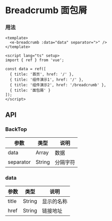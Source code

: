 <!-- Created by 337547038 on 2021.6 0006. -->

# Breadcrumb 面包屑

### 用法

```vue demo
<template>
  <e-breadcrumb :data="data" separator=">" />
</template>

<script lang="ts" setup>
import { ref } from 'vue';

const data = ref([
  { title: '首页', href: '/' },
  { title: '组件演示1', href: '/' },
  { title: '组件演示2', href: '/breadcrumb' },
  { title: '面包屑' }
]);
</script>

```

## API

### BackTop

|参数|类型|说明|
|----------|--------------|--------|
|data           | Array          |数据|
|separator      | String         |分隔字符|

### data

|参数|类型|说明|
|----------|--------------|--------|
|title           | String          |显示的名称|
|href            | String          |链接地址|
